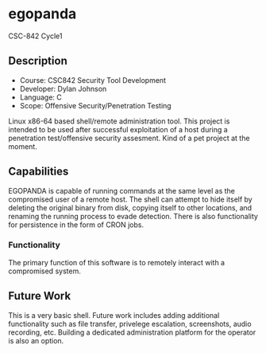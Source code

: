 # egopanda
CSC-842 Cycle1

## Description
- Course: CSC842 Security Tool Development
- Developer: Dylan Johnson
- Language: C
- Scope: Offensive Security/Penetration Testing

Linux x86-64 based shell/remote administration tool. This project is intended to be used after successful exploitation of a host during a penetration test/offensive security assesment. Kind of a pet project at the moment. 

## Capabilities
EGOPANDA is capable of running commands at the same level as the compromised user of a remote host. The shell can attempt to hide itself by deleting the original binary from disk, copying itself to other locations, and renaming the running process to evade detection. There is also functionality for persistence in the form of CRON jobs. 

### Functionality
The primary function of this software is to remotely interact with a compromised system.

## Future Work
This is a very basic shell. Future work includes adding additional functionality such as file transfer, privelege escalation, screenshots, audio recording, etc. Building a dedicated administration platform for the operator is also an option.

